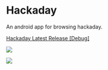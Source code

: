 Hackaday
========

An android app for browsing hackaday.

[Hackaday Latest Release [Debug]](https://www.dropbox.com/s/szdyrtk1twwedi7/Hackaday-Debug.apk?dl=0)




![](http://i.imgur.com/OjSZss5m.png)

![](http://i.imgur.com/0Ycf0mxm.png)


